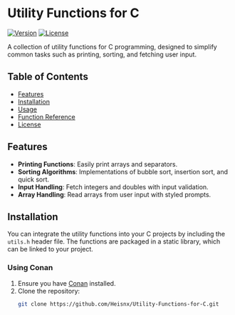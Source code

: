 # Utility Functions for C

[![Version](https://img.shields.io/badge/version-v1.0.1-blue.svg)](https://shields.io/)
[![License](https://img.shields.io/badge/license-MIT-brightgreen.svg)](https://choosealicense.com/)

A collection of utility functions for C programming, designed to simplify common tasks such as printing, sorting, and fetching user input.

## Table of Contents

- [Features](#features)
- [Installation](#installation)
- [Usage](#usage)
- [Function Reference](#function-reference)
- [License](#license)

## Features

- **Printing Functions**: Easily print arrays and separators.
- **Sorting Algorithms**: Implementations of bubble sort, insertion sort, and quick sort.
- **Input Handling**: Fetch integers and doubles with input validation.
- **Array Handling**: Read arrays from user input with styled prompts.

## Installation

You can integrate the utility functions into your C projects by including the `utils.h` header file. The functions are packaged in a static library, which can be linked to your project.

### Using Conan

1. Ensure you have [Conan](https://conan.io/) installed.
2. Clone the repository:
   ```bash
   git clone https://github.com/Heisnx/Utility-Functions-for-C.git
